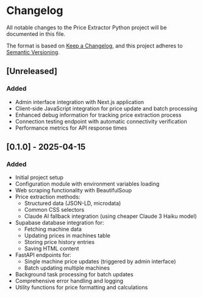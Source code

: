 # Changelog

All notable changes to the Price Extractor Python project will be documented in this file.

The format is based on [Keep a Changelog](https://keepachangelog.com/en/1.0.0/),
and this project adheres to [Semantic Versioning](https://semver.org/spec/v2.0.0.html).

## [Unreleased]

### Added
- Admin interface integration with Next.js application
- Client-side JavaScript integration for price update and batch processing
- Enhanced debug information for tracking price extraction process
- Connection testing endpoint with automatic connectivity verification
- Performance metrics for API response times

## [0.1.0] - 2025-04-15
### Added
- Initial project setup
- Configuration module with environment variables loading
- Web scraping functionality with BeautifulSoup
- Price extraction methods:
  - Structured data (JSON-LD, microdata)
  - Common CSS selectors
  - Claude AI fallback integration (using cheaper Claude 3 Haiku model)
- Supabase database integration for:
  - Fetching machine data
  - Updating prices in machines table
  - Storing price history entries
  - Saving HTML content
- FastAPI endpoints for:
  - Single machine price updates (triggered by admin interface)
  - Batch updating multiple machines
- Background task processing for batch updates
- Comprehensive error handling and logging
- Utility functions for price formatting and calculations 